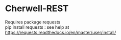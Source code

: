 # Cherwell-REST

Requires package requests <br>
pip install requests : see help at https://requests.readthedocs.io/en/master/user/install/
